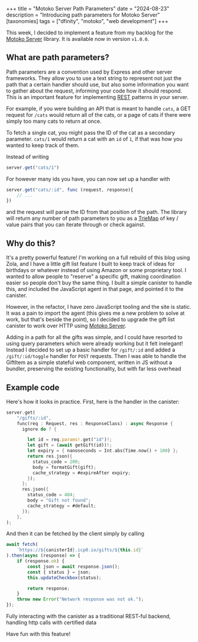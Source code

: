 +++
title = "Motoko Server Path Parameters"
date = "2024-08-23"
description = "Introducing path parameters for Motoko Server"
[taxonomies]
tags = ["dfinity", "motoko", "web development"]
+++

This week, I decided to implement a feature from my backlog for the [Motoko Server](https://mops.one/server) library. It is available now in version `v1.0.0`.

## What are path parameters?

Path parameters are a convention used by Express and other server frameworks. They allow you to use a text string to represent not just the path that a certain handler should use, but also some information you want to gather about the request, informing your code how it should respond. This is an important feature for implementing [REST](https://en.wikipedia.org/wiki/REST) patterns in your server.

For example, if you were building an API that is meant to handle `cats`, a GET request for `/cats` would return all of the cats, or a page of cats if there were simply too many cats to return at once. 

To fetch a single cat, you might pass the ID of the cat as a secondary parameter. `cats/1` would return a cat with an `id` of `1`, if that was how you wanted to keep track of them.

Instead of writing 

```ts
server.get("cats/1")
```

For however many ids you have, you can now set up a handler with

```ts
server.get("cats/:id", func (request, response){
    // ...
})
```

and the request will parse the ID from that position of the path. The library will return any number of path parameters to you as a [TrieMap](https://internetcomputer.org/docs/current/motoko/main/base/TrieMap/) of key / value pairs that you can iterate through or check against.

## Why do this?

It's a pretty powerful feature! I'm working on a full rebuild of this blog using Zola, and I have a little gift list feature I built to keep track of ideas for birthdays or whatever instead of using Amazon or some proprietary tool. I wanted to allow people to "reserve" a specific gift, making coordination easier so people don't buy the same thing. I built a simple canister to handle this, and included the JavaScript agent in that page, and pointed it to the canister.

However, in the refactor, I have zero JavaScript tooling and the site is static. It was a pain to import the agent (this gives me a new problem to solve at work, but that's beside the point), so I decided to upgrade the gift list canister to work over HTTP using [Motoko Server](https://mops.one/server).

Adding in a path for all the gifts was simple, and I could have resorted to using query parameters which were already working but it felt inelegant! Instead I decided to set up a basic handler for `/gift/:id` and added a `/gift/:id/toggle` handler for `POST` requests. Then I was able to handle the GiftItem as a simple stateful web component, written in JS without a bundler, preserving the existing functionality, but with far less overhead

## Example code

Here's how it looks in practice. First, here is the handler in the canister:

```rust
server.get(
    "/gifts/:id",
    func(req : Request, res : ResponseClass) : async Response {
      ignore do ? {

        let id = req.params!.get("id")!;
        let gift = (await getGift(id))!;
        let expiry = { nanoseconds = Int.abs(Time.now() + 100) };
        return res.json({
          status_code = 200;
          body = formatGift(gift);
          cache_strategy = #expireAfter expiry;
        });
      };
      res.json({
        status_code = 404;
        body = "Gift not found";
        cache_strategy = #default;
      });
    },
);
```

And then it can be fetched by the client simply by calling

```js
await fetch(
    `https://${canisterId}.icp0.io/gifts/${this.id}`
).then(async (response) => {
    if (response.ok) {
        const json = await response.json();
        const { status } = json;
        this.updateCheckbox(status);

        return response;
    }
    throw new Error("Network response was not ok.");
});
```

Fully interacting with the canister as a traditional REST-ful backend, handling http calls with certified data

Have fun with this feature!
